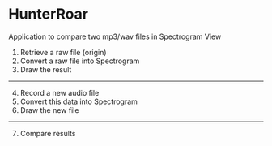 # HunterRoar
Application to compare two mp3/wav files in Spectrogram View


1. Retrieve a raw file (origin)
2. Convert a raw file into Spectrogram
3. Draw the result

----------

4. Record a new audio file
5. Convert this data into Spectrogram
6. Draw the new file

--------
7. Compare results
